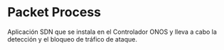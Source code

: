 # Packet Process

Aplicación SDN que se instala en el Controlador ONOS y lleva a cabo la detección y el bloqueo de tráfico de ataque.
